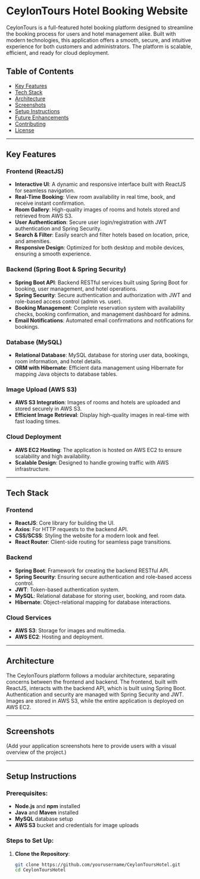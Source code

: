 # CeylonTours Hotel Booking Website

CeylonTours is a full-featured hotel booking platform designed to streamline the booking process for users and hotel management alike. Built with modern technologies, this application offers a smooth, secure, and intuitive experience for both customers and administrators. The platform is scalable, efficient, and ready for cloud deployment.

## Table of Contents
- [Key Features](#key-features)
- [Tech Stack](#tech-stack)
- [Architecture](#architecture)
- [Screenshots](#screenshots)
- [Setup Instructions](#setup-instructions)
- [Future Enhancements](#future-enhancements)
- [Contributing](#contributing)
- [License](#license)

---

## Key Features

### Frontend (ReactJS)
- **Interactive UI**: A dynamic and responsive interface built with ReactJS for seamless navigation.
- **Real-Time Booking**: View room availability in real time, book, and receive instant confirmation.
- **Room Gallery**: High-quality images of rooms and hotels stored and retrieved from AWS S3.
- **User Authentication**: Secure user login/registration with JWT authentication and Spring Security.
- **Search & Filter**: Easily search and filter hotels based on location, price, and amenities.
- **Responsive Design**: Optimized for both desktop and mobile devices, ensuring a smooth experience.

### Backend (Spring Boot & Spring Security)
- **Spring Boot API**: Backend RESTful services built using Spring Boot for booking, user management, and hotel operations.
- **Spring Security**: Secure authentication and authorization with JWT and role-based access control (admin vs. user).
- **Booking Management**: Complete reservation system with availability checks, booking confirmation, and management dashboard for admins.
- **Email Notifications**: Automated email confirmations and notifications for bookings.

### Database (MySQL)
- **Relational Database**: MySQL database for storing user data, bookings, room information, and hotel details.
- **ORM with Hibernate**: Efficient data management using Hibernate for mapping Java objects to database tables.

### Image Upload (AWS S3)
- **AWS S3 Integration**: Images of rooms and hotels are uploaded and stored securely in AWS S3.
- **Efficient Image Retrieval**: Display high-quality images in real-time with fast loading times.

### Cloud Deployment
- **AWS EC2 Hosting**: The application is hosted on AWS EC2 to ensure scalability and high availability.
- **Scalable Design**: Designed to handle growing traffic with AWS infrastructure.

---

## Tech Stack

### Frontend
- **ReactJS**: Core library for building the UI.
- **Axios**: For HTTP requests to the backend API.
- **CSS/SCSS**: Styling the website for a modern look and feel.
- **React Router**: Client-side routing for seamless page transitions.

### Backend
- **Spring Boot**: Framework for creating the backend RESTful API.
- **Spring Security**: Ensuring secure authentication and role-based access control.
- **JWT**: Token-based authentication system.
- **MySQL**: Relational database for storing user, booking, and room data.
- **Hibernate**: Object-relational mapping for database interactions.

### Cloud Services
- **AWS S3**: Storage for images and multimedia.
- **AWS EC2**: Hosting and deployment.

---

## Architecture
The CeylonTours platform follows a modular architecture, separating concerns between the frontend and backend. The frontend, built with ReactJS, interacts with the backend API, which is built using Spring Boot. Authentication and security are managed with Spring Security and JWT. Images are stored in AWS S3, while the entire application is deployed on AWS EC2.

---

## Screenshots
(Add your application screenshots here to provide users with a visual overview of the project.)

---

## Setup Instructions

### Prerequisites:
- **Node.js** and **npm** installed
- **Java** and **Maven** installed
- **MySQL** database setup
- **AWS S3** bucket and credentials for image uploads

### Steps to Set Up:

1. **Clone the Repository**:
   ```bash
   git clone https://github.com/yourusername/CeylonToursHotel.git
   cd CeylonToursHotel
